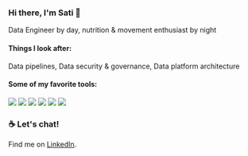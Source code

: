 ### Hi there, I'm Sati 👋

Data Engineer by day, nutrition & movement enthusiast by night

#### Things I look after:
Data pipelines, Data security & governance, Data platform architecture

#### Some of my favorite tools:

<img src="https://img.shields.io/badge/Airflow-017CEE?style=for-the-badge&logo=Apache%20Airflow&logoColor=white" /> <img src="https://img.shields.io/badge/Python-FFD43B?style=for-the-badge&logo=python&logoColor=blue" /> <img src="https://img.shields.io/badge/Amazon_AWS-FF9900?style=for-the-badge&logo=amazonaws&logoColor=white" /> <img src="https://img.shields.io/badge/Apache_Kafka-231F20?style=for-the-badge&logo=apache-kafka&logoColor=white" /> <img src="https://img.shields.io/badge/Jira-0052CC?style=for-the-badge&logo=Jira&logoColor=white" /> <img src="https://img.shields.io/badge/GIT-E44C30?style=for-the-badge&logo=git&logoColor=white" /> 

### ☕️ Let's chat!
Find me on [LinkedIn](https://www.linkedin.com/in/satiolasz/).
